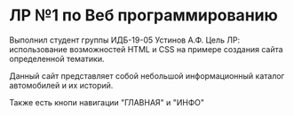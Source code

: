 # ЛР №1 по Веб программированию

Выполнил студент группы ИДБ-19-05 Устинов А.Ф.
Цель ЛР: использование возможностей HTML и CSS на примере создания сайта определенной тематики.

Данный сайт представляет собой небольшой информационный каталог автомобилей и их историй.

Также есть кнопи навигации "ГЛАВНАЯ" и "ИНФО"
